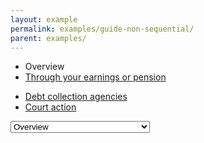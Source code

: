 ```yaml
---
layout: example
permalink: examples/guide-non-sequential/
parent: examples/
---
```


<nav class="guide-navigation row" aria-label="parts of this guide">
	<ul class="guide-list hidden-xs col-sm-6">
		<li class="active"><span>Overview</span></li>
		<li><a data-gtm="guide-p1" data-page="2" class="guide-link" href="/if-you-dont-pay-your-tax-bill/through-your-earnings-or-pension/">Through your earnings or pension</a></li>
	</ul>
	<ul class="guide-list hidden-xs col-sm-6 hidden-xs">
		<li><a data-gtm="guide-p2" data-page="3" class="guide-link" href="/if-you-dont-pay-your-tax-bill/debt-collection-agencies/">Debt collection agencies</a></li>
		<li><a data-gtm="guide-p3" data-page="4" class="guide-link" href="/if-you-dont-pay-your-tax-bill/court-action/">Court action</a></li>
	</ul>


<select title="Guide Nav" class="visible-xs guide-sections-dropdown col-xs-12"><option value="/if-you-dont-pay-your-tax-bill/overview">Overview</option><option value="/if-you-dont-pay-your-tax-bill/through-your-earnings-or-pension">Through your earnings or pension</option><option value="/if-you-dont-pay-your-tax-bill/debt-collection-agencies">Debt collection agencies</option><option value="/if-you-dont-pay-your-tax-bill/court-action">Court action</option></select>

</nav>